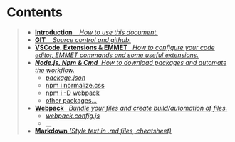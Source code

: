 

# Contents
>- [__Introduction__ &nbsp; &nbsp;_How to use this document._](#introduction)
>- [__GIT__ &nbsp;&nbsp; _Source control and github._](#git)
>- [__VSCode, Extensions & EMMET__ &nbsp; _How to configure your code editor, EMMET commands and some useful extensions._](#Visual-Studio-Code)
>- [___Node.js, Npm & Cmd___ &nbsp;_How to download packages and automate the workflow._](#nodejs)
>     - [_package.json_](#packagejson)
>    - [npm i normalize.css](#mpm-i-normalizecss)
>    - [npm i -D webpack](#normalize)
>    - [other packages...](#normalize)
>- [__Webpack__ &nbsp; _Bundle your files and create build/automation of files._](#webpack)
>   - [_webpack.config.js_](#webpack-config-js)
>   - [__](#webpack-config-js)
>- [__Markdown__ _(Style text in .md files, cheatsheet)_](#markdown)